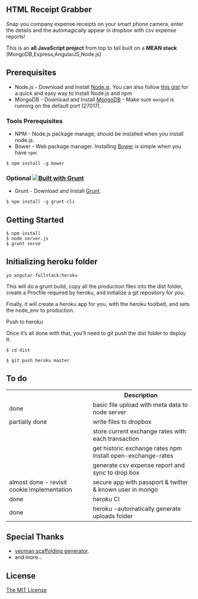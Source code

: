 ## HTML Receipt Grabber 
Snap you company expense receipts on your smart phone camera, enter the details and the automagically appear in dropbox with csv expense reports!

This is an  **all JavaScript project** from top to tail built on a **MEAN stack** (MongoDB,Express,AngularJS,Node.js)



## Prerequisites
* Node.js - Download and Install [Node.js](http://www.nodejs.org/download/). You can also follow [this gist](https://gist.github.com/isaacs/579814) for a quick and easy way to install Node.js and npm
* MongoDB - Download and Install [MongoDB](http://docs.mongodb.org/manual/installation/) - Make sure `mongod` is running on the default port (27017).

### Tools Prerequisites
* NPM - Node.js package manage; should be installed when you install node.js.
* Bower - Web package manager. Installing [Bower](http://bower.io/) is simple when you have `npm`:

```
$ npm install -g bower
```

### Optional [![Built with Grunt](https://cdn.gruntjs.com/builtwith.png)](http://gruntjs.com/)
* Grunt - Download and Install [Grunt](http://gruntjs.com).
```
$ npm install -g grunt-cli
```


## Getting Started

```
$ npm install
$ node server.js
$ grunt serve
```

## Initializing heroku folder

```
yo angular-fullstack:heroku
```
This will do a grunt build, copy all the production files into the dist folder, create a Procfile required by heroku, and initialize a git repository for you.

Finally, it will create a heroku app for you, with the heroku toolbelt, and sets the node_env to production.

Push to heroku

Once it’s all done with that, you’ll need to git push the dist folder to deploy it.

```
$ cd dist

$ git push heroku master
```




## To do
<table>
  <tr>
    <th></th><th>Description</th>
  </tr>
  <tr>
    <td>done</td><td>basic file upload with meta data to node server</td>
  </tr>
  <tr>
    <td>partially done</td><td>write files to dropbox</td>
  </tr>
  <tr>
    <td></td><td>store current exchange rates with each transaction</td>
  </tr>
    <tr>
    <td></td><td>get historic exchange rates npm install open-exchange-rates</td>
  </tr>
    <tr>
    <td></td><td>generate csv expense report and sync to drop box</td>
  </tr>
      <tr>
    <td>almost done - revisit cookie implementation</td><td>secure app with passport & twitter & known user in mongo</td>
  </tr>
  <tr>
    <td>done</td><td>heroku CI </td>
  </tr>
    <tr>
    <td>done</td><td>heroku -automatically generate uploads folder </td>
  </tr>
  </table>


## Special Thanks
 * [yeoman scaffolding generator](http://tylerhenkel.com/creating-apps-with-angular-and-node-using-yeoman/).
 * and more...



## License
[The MIT License](http://opensource.org/licenses/MIT)
